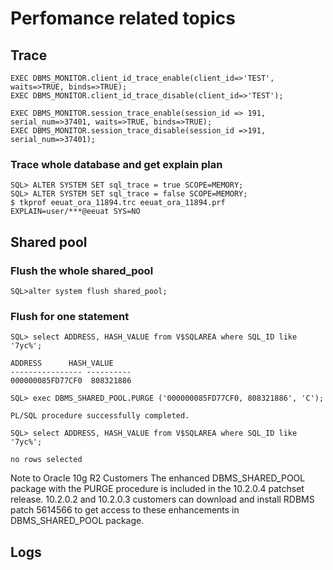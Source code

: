 # Perfomance related topics

## Trace
```
EXEC DBMS_MONITOR.client_id_trace_enable(client_id=>'TEST', waits=>TRUE, binds=>TRUE);
EXEC DBMS_MONITOR.client_id_trace_disable(client_id=>'TEST');
```

```
EXEC DBMS_MONITOR.session_trace_enable(session_id => 191, serial_num=>37401, waits=>TRUE, binds=>TRUE);
EXEC DBMS_MONITOR.session_trace_disable(session_id =>191, serial_num=>37401);
```



### Trace whole database and get explain plan


```
SQL> ALTER SYSTEM SET sql_trace = true SCOPE=MEMORY;
SQL> ALTER SYSTEM SET sql_trace = false SCOPE=MEMORY;
$ tkprof eeuat_ora_11894.trc eeuat_ora_11894.prf EXPLAIN=user/***@eeuat SYS=NO
```


## Shared pool


### Flush the whole shared_pool
```
SQL>alter system flush shared_pool;
```

### Flush for one statement

```
SQL> select ADDRESS, HASH_VALUE from V$SQLAREA where SQL_ID like '7yc%';

ADDRESS 	 HASH_VALUE
---------------- ----------
000000085FD77CF0  808321886

SQL> exec DBMS_SHARED_POOL.PURGE ('000000085FD77CF0, 808321886', 'C');

PL/SQL procedure successfully completed.

SQL> select ADDRESS, HASH_VALUE from V$SQLAREA where SQL_ID like '7yc%';

no rows selected

```
Note to Oracle 10g R2 Customers
The enhanced DBMS_SHARED_POOL package with the PURGE procedure is included in the 10.2.0.4 patchset release.
10.2.0.2 and 10.2.0.3 customers can download and install RDBMS patch 5614566 to get access to these enhancements in DBMS_SHARED_POOL package.

## Logs

### 
